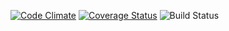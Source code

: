 [![Code Climate](https://codeclimate.com/github/quantumid/quantumid/badges/gpa.svg)](https://codeclimate.com/github/quantumid/quantumid)
[![Coverage Status](https://coveralls.io/repos/github/quantumid/quantumid/badge.svg?branch=master)](https://coveralls.io/github/quantumid/quantumid?branch=master)
![Build Status](https://codeship.com/projects/172622/status?branch=master)
